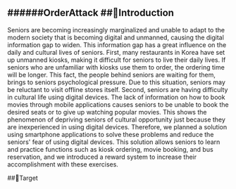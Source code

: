 

 ######OrderAttack
 ##🍔Introduction
 ---
Seniors are becoming increasingly marginalized and unable to adapt to the modern society that is becoming digital and unmanned, causing the digital information gap to widen. This information gap has a great influence on the daily and cultural lives of seniors.
 First, many restaurants in Korea have set up unmanned kiosks, making it difficult for seniors to live their daily lives. If seniors who are unfamiliar with kiosks use them to order, the ordering time will be longer. This fact, the people behind seniors are waiting for them, brings to seniors psychological pressure. Due to this situation, seniors may be reluctant to visit offline stores itself. 
 Second, seniors are having difficulty in cultural life using digital devices. The lack of information on how to book movies through mobile applications causes seniors to be unable to book the desired seats or to give up watching popular movies. This shows the phenomenon of depriving seniors of cultural opportunity just because they are inexperienced in using digital devices.
 Therefore, we planned a solution using smartphone applications to solve these problems and reduce the seniors' fear of using digital devices. This solution allows seniors to learn and practice functions such as kiosk ordering, movie booking, and bus reservation, and we introduced a reward system to increase their accomplishment  with these exercises.
 
##🍔Target



 
